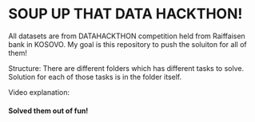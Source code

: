 # SOUP UP THAT DATA HACKTHON!

All datasets are from DATAHACKTHON competition held from Raiffaisen bank in KOSOVO. My goal is this repository to push the soluiton for all of them!

Structure:
There are different folders which has different tasks to solve. 
Solution for each of those tasks is in the folder itself.



Video explanation:


<h4>Solved them out of fun! </h4>
